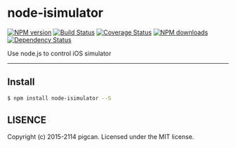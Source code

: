 # node-isimulator

[![NPM version](https://img.shields.io/npm/v/node-isimulator.svg?style=flat)](https://travis-ci.org/pigcan/node-isimulato) [![Build Status](https://img.shields.io/travis/pigcan/node-isimulator.svg?style=flat)](https://travis-ci.org/node-isimulator) [![Coverage Status](https://coveralls.io/repos/github/pigcan/node-isimulator/badge.svg?branch=master)](https://coveralls.io/github/pigcan/node-isimulator?branch=master) [![NPM downloads](http://img.shields.io/npm/dm/node-isimulator.svg?style=flat)](https://npmjs.org/package/node-isimulator) [![Dependency Status](https://david-dm.org/pigcan/node-isimulator.svg)](https://david-dm.org/pigcan/node-isimulator)

Use node.js to control iOS simulator

---

## Install

```bash
$ npm install node-isimulator --S
```

## 


## LISENCE

Copyright (c) 2015-2114 pigcan. Licensed under the MIT license.
